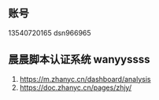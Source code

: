 ## 账号
13540720165
dsn966965
## 晨晨脚本认证系统 wanyyssss
1. https://m.zhanyc.cn/dashboard/analysis
2. https://doc.zhanyc.cn/pages/zhjy/